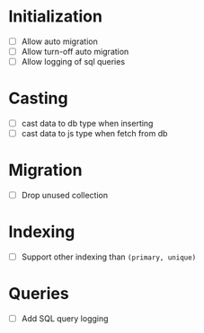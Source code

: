# Initialization
- [ ] Allow auto migration
- [ ] Allow turn-off auto migration
- [ ] Allow logging of sql queries

# Casting
- [ ] cast data to db type when inserting
- [ ] cast data to js type when fetch from db

# Migration
- [ ] Drop unused collection


# Indexing
- [ ] Support other indexing than `(primary, unique)`

# Queries
- [ ] Add SQL query logging